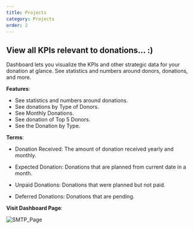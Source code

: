 ```yaml
---
title: Projects
category: Projects
order: 2
---
```


 ## View all KPIs relevant to donations... :)

 Dashboard lets you visualize the KPIs and other strategic data for your donation at glance. 
 See statistics and numbers around donors, donations, and more. 
 
 **Features**:

 * See statistics and numbers around donations.
 * See donations by Type of Donors.
 * See Monthly Donations.
 * See donation of Top 5 Donors.
 * See the Donation by Type. 

 **Terms**:  

 * Donation Received: The amount of donation received yearly and monthly. 

 * Expected Donation: Donations that are planned from current date in a month. 

 * Unpaid Donations: Donations that were planned but not paid. 

 * Deferred Donations: Donations that are pending. 

 **Visit Dashboard Page**:

 ![SMTP_Page](..\..\images\dashboard1.png)
    
